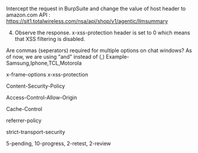 Intercept the request in BurpSuite and change the value of host header to amazon.com
API : https://sit1.totalwireless.com/nsa/api/shop/v1/agentic/llmsummary

4. Observe the response. x-xss-protection header is set to 0 which means that XSS filtering is disabled.



Are commas (seperators) required for multiple options on chat windows? 
As of now, we are using "and" instead of (,)
Example- Samsung,Iphone,TCL,Motorola



x-frame-options
x-xss-protection

Content-Security-Policy

Access-Control-Allow-Origin

Cache-Control

referrer-policy

strict-transport-security


5-pending, 10-progress, 2-retest, 2-review
